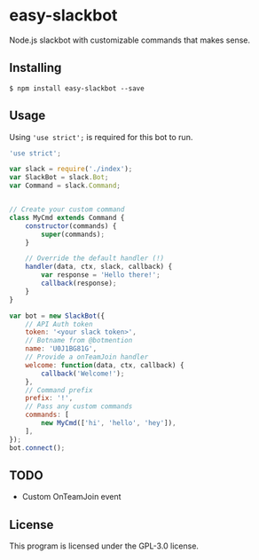 # easy-slackbot

Node.js slackbot with customizable commands that makes sense.

## Installing

    $ npm install easy-slackbot --save

## Usage

Using `'use strict';` is required for this bot to run.

```javascript
'use strict';

var slack = require('./index');
var SlackBot = slack.Bot;
var Command = slack.Command;


// Create your custom command
class MyCmd extends Command {
    constructor(commands) {
        super(commands);
    }

    // Override the default handler (!)
    handler(data, ctx, slack, callback) {
        var response = 'Hello there!';
        callback(response);
    }
}

var bot = new SlackBot({
    // API Auth token
    token: '<your slack token>',
    // Botname from @botmention
    name: 'U0J1BG81G',
    // Provide a onTeamJoin handler
    welcome: function(data, ctx, callback) {
        callback('Welcome!');
    },
    // Command prefix
    prefix: '!',
    // Pass any custom commands
    commands: [
        new MyCmd(['hi', 'hello', 'hey']),
    ],
});
bot.connect();
```

## TODO

* Custom OnTeamJoin event

## License

This program is licensed under the GPL-3.0 license.